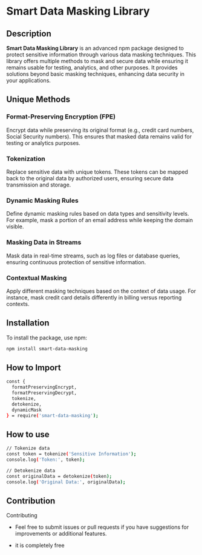 # Smart Data Masking Library

## Description

**Smart Data Masking Library** is an advanced npm package designed to protect sensitive information through various data masking techniques. This library offers multiple methods to mask and secure data while ensuring it remains usable for testing, analytics, and other purposes. It provides solutions beyond basic masking techniques, enhancing data security in your applications.

## Unique Methods

### Format-Preserving Encryption (FPE)
Encrypt data while preserving its original format (e.g., credit card numbers, Social Security numbers). This ensures that masked data remains valid for testing or analytics purposes.

### Tokenization
Replace sensitive data with unique tokens. These tokens can be mapped back to the original data by authorized users, ensuring secure data transmission and storage.

### Dynamic Masking Rules
Define dynamic masking rules based on data types and sensitivity levels. For example, mask a portion of an email address while keeping the domain visible.

### Masking Data in Streams
Mask data in real-time streams, such as log files or database queries, ensuring continuous protection of sensitive information.

### Contextual Masking
Apply different masking techniques based on the context of data usage. For instance, mask credit card details differently in billing versus reporting contexts.

## Installation

To install the package, use npm:

```bash
npm install smart-data-masking
````


## How to Import
``` bash
const {
  formatPreservingEncrypt,
  formatPreservingDecrypt,
  tokenize,
  detokenize,
  dynamicMask
} = require('smart-data-masking');

````

## How to use

``` bash
// Tokenize data
const token = tokenize('Sensitive Information');
console.log('Token:', token);

// Detokenize data
const originalData = detokenize(token);
console.log('Original Data:', originalData);
````


## Contribution
Contributing
 - Feel free to submit issues or pull requests if you have suggestions for improvements or additional features.
 
 - it is completely free
